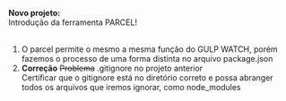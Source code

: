 **Novo projeto:**<br/>
Introdução da ferramenta PARCEL!<br/>
<br/>
1. O parcel permite o mesmo a mesma função do GULP WATCH, porém fazemos o processo de uma forma distinta no arquivo package.json<br/>
2. **Correção** ~~Problema~~ .gitignore no projeto anterior<br/>
Certificar que o gitignore está no diretório correto e possa abranger todos os arquivos que iremos ignorar, como node_modules
